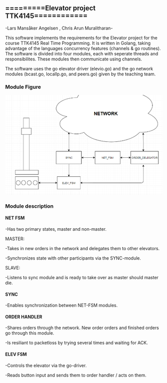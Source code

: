 ## =========Elevator project TTK4145============
-Lars Mansåker Angelsen , Chris Arun Muralitharan-

This software implements the requirements for the Elevator project for the course TTK4145 Real Time Programming.
It is written in Golang, taking advantage of the languages concurrency features (channels & go routines). The
software is divided into four modules, each with seperate threads and responsibilites. These modules then communicate
using channels.

The software uses the go elevator driver (elevio.go) and the go network modules (bcast.go, localIp.go, and peers.go) given
by the teaching team.

### Module Figure

![Figure](Modules_snipped.PNG) 

### Module description

#### NET FSM
   
   -Has two primary states, master and non-master. 
 
   MASTER:
   
   -Takes in new orders in the network and delegates them to other elevators.
   
   -Synchronizes state with other participants via the SYNC-module.
   
   SLAVE:
   
   -Listens to sync module and is ready to take over as master should master die.
    
#### SYNC

   -Enables synchronization between NET-FSM modules.
   
#### ORDER HANDLER

   -Shares orders through the network. New order orders and finished orders go through this module.
   
   -Is resiliant to packetloss by trying several times and waiting for ACK.
   
#### ELEV FSM

   -Controls the elevator via the go-driver.
   
   -Reads button input and sends them to order handler / acts on them.
